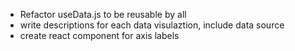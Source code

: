 - Refactor useData.js to be reusable by all
- write descriptions for each data visulaztion, include data source
- create react component for axis labels